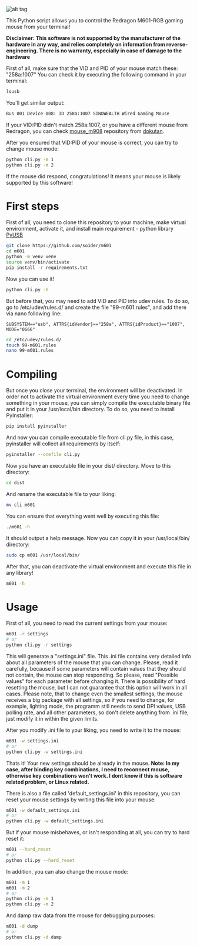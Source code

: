 
![alt tag](https://raw.githubusercontent.com/so1der/m601/main/images/banner.png "Banner")

This Python script allows you to control the Redragon M601-RGB gaming mouse from your terminal!

**Disclaimer: This software is not supported by the manufacturer of the hardware in any way, and relies completely on information from reverse-engineering. There is no warranty, especially in case of damage to the hardware**

First of all, make sure that the VID and PID of your mouse match these: "258a:1007"
You can check it by executing the following command in your terminal:
```bash
lsusb
```
You'll get similar output:
```bash
Bus 001 Device 008: ID 258a:1007 SINOWEALTH Wired Gaming Mouse
```
If your VID:PID didn't match 258a:1007, or you have a different mouse from Redragon, you can check [mouse_m908](https://github.com/dokutan/mouse_m908) repository from [dokutan](https://github.com/dokutan). 

After you ensured that VID:PID of your mouse is correct, you can try to change mouse mode:
```bash
python cli.py -m 1
python cli.py -m 2
```
If the mouse did respond, congratulations! It means your mouse is likely supported by this software!

# First steps
First of all, you need to clone this repository to your machine, make virtual environment, activate it, and install main requirement - python library [PyUSB](https://pypi.org/project/pyusb/)
```bash
git clone https://github.com/so1der/m601
cd m601
python -m venv venv
source venv/bin/activate
pip install -r requirements.txt
```
Now you can use it!
```bash
python cli.py -h
```
But before that, you may need to add VID and PID into udev rules. To do so, go to /etc/udev/rules.d/ and create the file "99-m601.rules", and add there via nano following line:
```text
SUBSYSTEM=="usb", ATTRS{idVendor}=="258a", ATTRS{idProduct}=="1007", MODE="0666"
```
```bash
cd /etc/udev/rules.d/
touch 99-m601.rules
nano 99-m601.rules
```
# Compiling
But once you close your terminal, the environment will be deactivated. In order not to activate the virtual environment every time you need to change something in your mouse, you can simply compile the executable binary file and put it in your /usr/local/bin directory. To do so, you need to install PyInstaller:
```bash
pip install pyinstaller
```
And now you can compile executable file from cli.py file, in this case, pyinstaller will collect all requirements by itself:
```bash
pyinstaller --onefile cli.py
```
Now you have an executable file in your dist/ directory. Move to this directory:
```bash
cd dist
```
And rename the executable file to your liking: 
```bash
mv cli m601
```
You can ensure that everything went well by executing this file:
```bash
./m601 -h
```
It should output a help message.
Now you can copy it in your /usr/local/bin/ directory:
```bash
sudo cp m601 /usr/local/bin/
```
After that, you can deactivate the virtual environment and execute this file in any library!
```bash
m601 -h
```
# Usage
First of all, you need to read the current settings from your mouse:
```bash
m601 -r settings
# or
python cli.py -r settings 
```

This will generate a "settings.ini" file. This .ini file contains very detailed info about all parameters of the mouse that you can change. Please, read it carefully, because if some parameters will contain values that they should not contain, the mouse can stop responding. So please, read "Possible values" for each parameter before changing it. There is possibility of hard resetting the mouse, but I can not guarantee that this option will work in all cases.
Please note, that to change even the smallest settings, the mouse receives a big package with all settings, so if you need to change, for example, lighting mode, the programm still needs to send DPI values, USB polling rate, and all other parameters, so don't delete anything from .ini file, just modify it in within the given limits.

After you modify .ini file to your liking, you need to write it to the mouse:
```bash
m601 -w settings.ini
# or
python cli.py -w settings.ini
```
Thats it! Your new settings should be already in the mouse.
**Note: In my case, after binding key combinations, I need to reconnect mouse, otherwise key combinations won't work. I dont know if this is software related problem, or Linux related.**

There is also a file called 'default_settings.ini' in this repository, you can reset your mouse settings by writing this file into your mouse:
```bash
m601 -w default_settings.ini
# or
python cli.py -w default_settings.ini
```
But if your mouse misbehaves, or isn't responding at all, you can try to hard reset it:
```bash
m601 --hard_reset
# or
python cli.py --hard_reset
```


In addition, you can also change the mouse mode:
```bash
m601 -m 1
m601 -m 2
# or
python cli.py -m 1
python cli.py -m 2
```
And damp raw data from the mouse for debugging purposes:
```bash
m601 -d dump
# or
python cli.py -d dump
```

